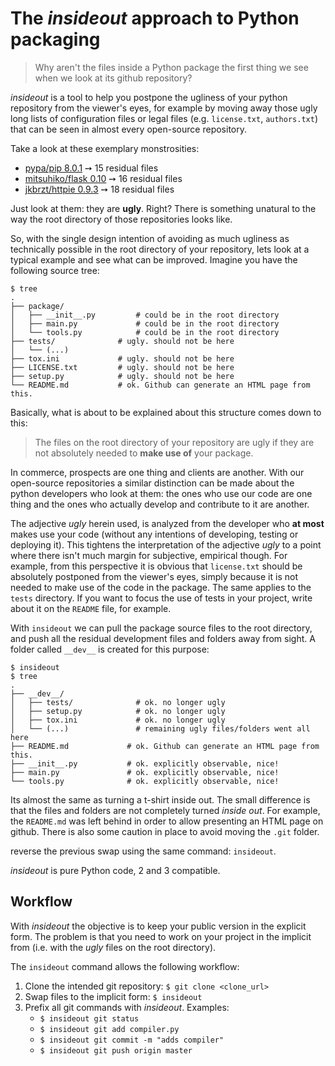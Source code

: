 # The *insideout* approach to Python packaging

> Why aren't the files inside a Python package the first thing we see when we look at its github repository?

*insideout* is a tool to help you postpone the ugliness of your python
repository from the viewer's eyes, for example by moving away those ugly
long lists of configuration files or legal files (e.g. `license.txt`,
`authors.txt`) that can be seen in almost every open-source repository.

Take a look at these exemplary monstrosities:

* [pypa/pip 8.0.1](https://github.com/pypa/pip/tree/024cfe17e6685483a5a6abfc8983c086267a5a47) ➙ 15 residual files
* [mitsuhiko/flask 0.10](https://github.com/mitsuhiko/flask/tree/3b9574fec988fca790ffe78b64ef30b22dd3386a) ➙ 16 residual files
* [jkbrzt/httpie 0.9.3](https://github.com/jkbrzt/httpie/tree/47220763357f5a25cc535af5c4d2f4f092fb9abd) ➙ 18 residual files

Just look at them: they are **ugly**. Right? There is something unatural to
the way the root directory of those repositories looks like.

So, with the single design intention of avoiding as much ugliness as
technically possible in the root directory of your repository, lets look at a
typical example and see what can be improved. Imagine you have the following
source tree:

    $ tree
    .
    ├── package/
    │   ├── __init__.py         # could be in the root directory
    │   ├── main.py             # could be in the root directory
    │   └── tools.py            # could be in the root directory
    ├── tests/              # ugly. should not be here
    │   └── (...)
    ├── tox.ini             # ugly. should not be here
    ├── LICENSE.txt         # ugly. should not be here
    ├── setup.py            # ugly. should not be here
    └── README.md           # ok. Github can generate an HTML page from this.

Basically, what is about to be explained about this structure comes down to
this:

> The files on the root directory of your repository are ugly if they are not absolutely needed to **make use of** your package.

In commerce, prospects are one thing and clients are another. With our
open-source repositories a similar distinction can be made about the python
developers who look at them: the ones who use our code are one thing and the
ones who actually develop and contribute to it are another.

The adjective *ugly* herein used, is analyzed from the developer who **at most**
makes use your code (without any intentions of developing, testing or deploying
it). This tightens the interpretation of the adjective *ugly* to a point
where there isn't much margin for subjective, empirical though. For example, from this
perspective it is obvious that `license.txt` should be absolutely postponed
from the viewer's eyes, simply because it is not needed to make use of the code
in the package. The same applies to the `tests` directory. If you want to
focus the use of tests in your project, write about it on the `README`
file, for example.

With `insideout` we can pull the package source files to the root
directory, and push all the residual development files and folders away from
sight. A folder called `__dev__` is created for this purpose:

    $ insideout
    $ tree
    .
    ├── __dev__/
    │   ├── tests/              # ok. no longer ugly
    │   ├── setup.py            # ok. no longer ugly
    │   ├── tox.ini             # ok. no longer ugly
    │   └── (...)               # remaining ugly files/folders went all here
    ├── README.md             # ok. Github can generate an HTML page from this.
    ├── __init__.py           # ok. explicitly observable, nice!
    ├── main.py               # ok. explicitly observable, nice!
    └── tools.py              # ok. explicitly observable, nice!

Its almost the same as turning a t-shirt inside out. The small difference is
that the files and folders are not completely turned *inside out*.
For example, the `README.md` was left behind in order to allow presenting an
HTML page on github. There is also some caution in place to avoid moving the
`.git` folder.

reverse the previous swap using the same command: `insideout`.

*insideout* is pure Python code, 2 and 3 compatible.

## Workflow

With *insideout* the objective is to keep your public version in the
explicit form.  The problem is that you need to work on your project in the
implicit from (i.e. with the *ugly* files on the root directory).

The `insideout` command allows the following workflow:

1. Clone the intended git repository: `$ git clone <clone_url>`
2. Swap files to the implicit form: `$ insideout`
3. Prefix all git commands with *insideout*. Examples:
    - `$ insideout git status`
    - `$ insideout git add compiler.py`
    - `$ insideout git commit -m "adds compiler"`
    - `$ insideout git push origin master`
